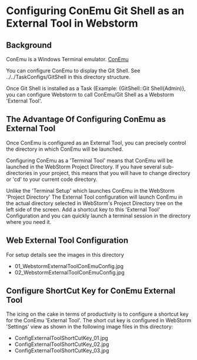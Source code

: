 # Configuring ConEmu Git Shell as an External Tool in Webstorm
## Background
ConEmu is a Windows Terminal emulator. [ConEmu](https://conemu.github.io/)

You can configure ConEmu to display the Git Shell. See ../../TaskConfigs/GitShell
in this directory structure.

Once Git Shell is installed as a Task (Example: {GitShell::Git Shell(Admin)},
you can configure Webstorm to call ConEmu/Git Shell as a Webstorm 'External Tool'.

## The Advantage Of Configuring ConEmu as External Tool
Once ConEmu is configured as an External Tool, you can precisely control the directory
in which ConEmu will be launched.  

Configuring ConEmu as a 'Terminal Tool' means that ConEmu will be launched in the WebStorm
Project Directory. If you have several sub-directories in your project, this means that you
will have to change directory or 'cd' to your current code directory.

Unlike the 'Terminal Setup' which launches ConEmu in the WebStorm 'Project Directory'
The External Tool configuration will launch ConEmu in the actual directory selected in
WebStorm's Project Directory tree on the left side of the screen. Add a shortcut key to
this 'External Tool' Configuration and you can quickly launch a terminal session in the
directory where you need it.


## Web External Tool Configuration
For setup details see the images in this directory
* 01_WebstormExternalToolConEmuConfig.jpg
* 02_WebstormExternalToolConEmuConfig.jpg

## Configure ShortCut Key for ConEmu External Tool
The icing on the cake in terms of productivity is to configure a shortcut
key for the ConEmu 'External Tool'. The short cut key is configured in
WebStorm 'Settings' view as shown in the following image files in this
directory:
* ConfigExternalToolShortCutKey_01.jpg
* ConfigExternalToolShortCutKey_02.jpg
* ConfigExternalToolShortCutKey_03.jpg
